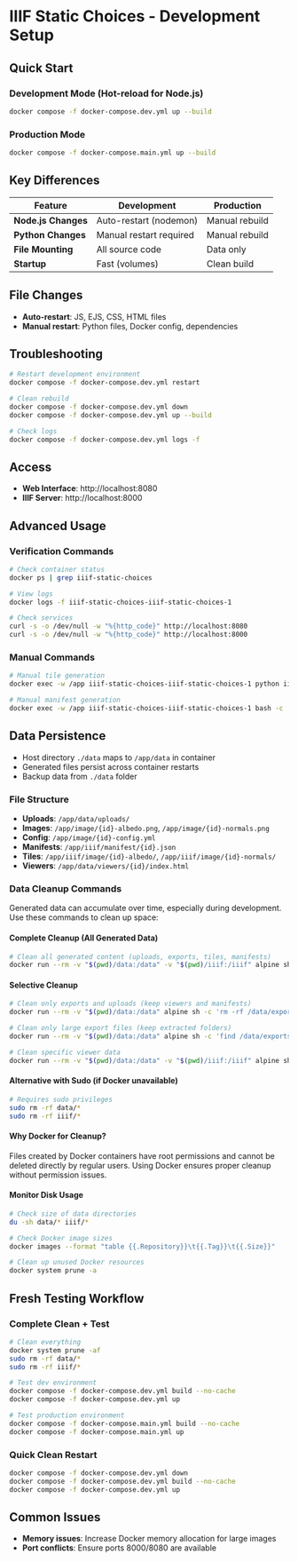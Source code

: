 # IIIF Static Choices - Development Setup

## Quick Start

### Development Mode (Hot-reload for Node.js)
```bash
docker compose -f docker-compose.dev.yml up --build
```

### Production Mode
```bash
docker compose -f docker-compose.main.yml up --build
```

## Key Differences

| Feature | Development | Production |
|---------|-------------|------------|
| **Node.js Changes** | Auto-restart (nodemon) | Manual rebuild |
| **Python Changes** | Manual restart required | Manual rebuild |
| **File Mounting** | All source code | Data only |
| **Startup** | Fast (volumes) | Clean build |

## File Changes

- **Auto-restart**: JS, EJS, CSS, HTML files
- **Manual restart**: Python files, Docker config, dependencies

## Troubleshooting

```bash
# Restart development environment
docker compose -f docker-compose.dev.yml restart

# Clean rebuild
docker compose -f docker-compose.dev.yml down
docker compose -f docker-compose.dev.yml up --build

# Check logs
docker compose -f docker-compose.dev.yml logs -f
```

## Access

- **Web Interface**: http://localhost:8080
- **IIIF Server**: http://localhost:8000

## Advanced Usage

### Verification Commands
```bash
# Check container status
docker ps | grep iiif-static-choices

# View logs
docker logs -f iiif-static-choices-iiif-static-choices-1

# Check services
curl -s -o /dev/null -w "%{http_code}" http://localhost:8080
curl -s -o /dev/null -w "%{http_code}" http://localhost:8000
```

### Manual Commands
```bash
# Manual tile generation
docker exec -w /app iiif-static-choices-iiif-static-choices-1 python iiif_generator.py tiles -t 256 -v 3.0

# Manual manifest generation
docker exec -w /app iiif-static-choices-iiif-static-choices-1 bash -c 'cp image/config.yml . && python iiif_generator.py manifest -f config.yml -o iiif/manifest/output.json -d .'
```

## Data Persistence

- Host directory `./data` maps to `/app/data` in container
- Generated files persist across container restarts
- Backup data from `./data` folder

### File Structure
- **Uploads**: `/app/data/uploads/`
- **Images**: `/app/image/{id}-albedo.png`, `/app/image/{id}-normals.png`
- **Config**: `/app/image/{id}-config.yml`
- **Manifests**: `/app/iiif/manifest/{id}.json`
- **Tiles**: `/app/iiif/image/{id}-albedo/`, `/app/iiif/image/{id}-normals/`
- **Viewers**: `/app/data/viewers/{id}/index.html`

### Data Cleanup Commands

Generated data can accumulate over time, especially during development. Use these commands to clean up space:

#### Complete Cleanup (All Generated Data)
```bash
# Clean all generated content (uploads, exports, tiles, manifests)
docker run --rm -v "$(pwd)/data:/data" -v "$(pwd)/iiif:/iiif" alpine sh -c 'find /data -mindepth 2 -delete && find /iiif -mindepth 2 -delete'
```

#### Selective Cleanup
```bash
# Clean only exports and uploads (keep viewers and manifests)
docker run --rm -v "$(pwd)/data:/data" alpine sh -c 'rm -rf /data/exports/* /data/uploads/*'

# Clean only large export files (keep extracted folders)
docker run --rm -v "$(pwd)/data:/data" alpine sh -c 'find /data/exports -name "*.zip" -delete'

# Clean specific viewer data
docker run --rm -v "$(pwd)/data:/data" -v "$(pwd)/iiif:/iiif" alpine sh -c 'rm -rf /data/viewers/VIEWER_ID /iiif/image/VIEWER_ID-* /iiif/manifest/VIEWER_ID.json'
```

#### Alternative with Sudo (if Docker unavailable)
```bash
# Requires sudo privileges
sudo rm -rf data/*
sudo rm -rf iiif/*
```

#### Why Docker for Cleanup?
Files created by Docker containers have root permissions and cannot be deleted directly by regular users. Using Docker ensures proper cleanup without permission issues.

#### Monitor Disk Usage
```bash
# Check size of data directories
du -sh data/* iiif/*

# Check Docker image sizes
docker images --format "table {{.Repository}}\t{{.Tag}}\t{{.Size}}"

# Clean up unused Docker resources
docker system prune -a
```

## Fresh Testing Workflow

### Complete Clean + Test
```bash
# Clean everything
docker system prune -af
sudo rm -rf data/*
sudo rm -rf iiif/*

# Test dev environment
docker compose -f docker-compose.dev.yml build --no-cache
docker compose -f docker-compose.dev.yml up

# Test production environment  
docker compose -f docker-compose.main.yml build --no-cache
docker compose -f docker-compose.main.yml up
```

### Quick Clean Restart
```bash
docker compose -f docker-compose.dev.yml down
docker compose -f docker-compose.dev.yml build --no-cache
docker compose -f docker-compose.dev.yml up
```

## Common Issues

- **Memory issues**: Increase Docker memory allocation for large images
- **Port conflicts**: Ensure ports 8000/8080 are available
